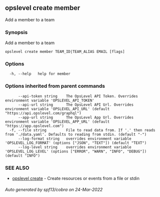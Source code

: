 ## opslevel create member

Add a member to a team

### Synopsis

Add a member to a team

```
opslevel create member TEAM_ID|TEAM_ALIAS EMAIL [flags]
```

### Options

```
  -h, --help   help for member
```

### Options inherited from parent commands

```
      --api-token string    The OpsLevel API Token. Overrides environment variable 'OPSLEVEL_API_TOKEN'
      --api-url string      The OpsLevel API Url. Overrides environment variable 'OPSLEVEL_API_URL' (default "https://api.opslevel.com/graphql")
      --app-url string      The OpsLevel App Url. Overrides environment variable 'OPSLEVEL_APP_URL' (default "https://app.opslevel.com")
  -f, --file string         File to read data from. If '.' then reads from './data.yaml'. Defaults to reading from stdin. (default "-")
      --log-format string   overrides environment variable 'OPSLEVEL_LOG_FORMAT' (options ["JSON", "TEXT"]) (default "TEXT")
      --log-level string    overrides environment variable 'OPSLEVEL_LOG_LEVEL' (options ["ERROR", "WARN", "INFO", "DEBUG"]) (default "INFO")
```

### SEE ALSO

* [opslevel create](opslevel_create.md)	 - Create resources or events from a file or stdin

###### Auto generated by spf13/cobra on 24-Mar-2022
